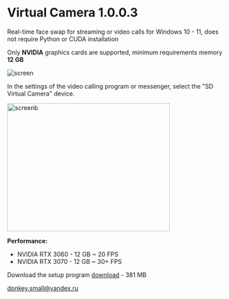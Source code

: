 # Virtual Camera 1.0.0.3

Real-time face swap for streaming or video calls for Windows 10 - 11, does not require Python or CUDA installation

Only <b>NVIDIA</b> graphics cards are supported, minimum requirements memory <b>12 GB</b>

![screen](https://github.com/user-attachments/assets/5107a138-5940-4fb4-b837-5a5be3ad6abf)

<b> </b>
 
In the settings of the video calling program or messenger, select the "SD Virtual Camera" device.

<img width="378" height="298" alt="screenb" src="https://github.com/user-attachments/assets/4c01a39d-62b3-4b13-b9c8-384263c74a08"/>

<b> </b>

<b>Performance:</b> 
<ul>
  <li>NVIDIA RTX 3060 - 12 GB ~ 20 FPS</li>
  <li>NVIDIA RTX 3070 - 12 GB ~ 30+ FPS</li>
</ul>

Download the setup program <a href="https://www.smalldonkey.net/vcamera_setup.exe">download</a> - 381 МB

donkey.small@yandex.ru
